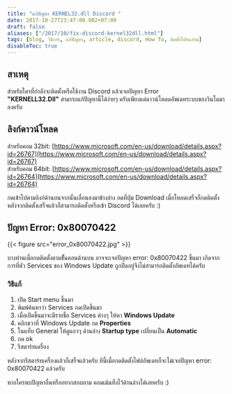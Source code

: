 ```yaml
---
title: "แก้ปัญหา KERNEL32.dll Discord "
date: 2017-10-27T23:47:00.002+07:00
draft: false
aliases: ["/2017/10/fix-discord-kernel32dll.html"]
tags: [blog, วิธีการ, แก้ปัญหา, article, discord, How To, ติดตั้งโปรแกรม]
disableToc: true
---
```


## สาเหตุ

สำหรับใครที่กำลังจะติดตั้งหรือใช้งาน Discord แล้วเจอปัญหา Error **"KERNELL32.Dll"** สามารถแก้ปัญหานี้ได้ง่ายๆ ครับเพียงแค่ดาวน์โหลดอัพเดทระบบของวินโดมาลงครับ

## ลิงก์ดาวน์โหลด

สำหรับคอม 32bit: [https://www.microsoft.com/en-us/download/details.aspx?id=26767](https://www.microsoft.com/en-us/download/details.aspx?id=26767)  
สำหรับคอม 64bit: [https://www.microsoft.com/en-us/download/details.aspx?id=26764](https://www.microsoft.com/en-us/download/details.aspx?id=26764)

กดเข้าไปตามลิงก์ด้านบนจากนั้นเลื่อนลงมาข้างล่าง กดที่ปุ่ม Download เมื่อโหลดเสร็จก็กดติดตั้ง  
หลังจากติดตั้งเสร็จแล้วก็สามารถติดตั้งหรือเข้า Discord ได้เลยครับ :)

## ปัญหา Error: 0x80070422

{{< figure src="error_0x80070422.jpg" >}}

บางท่านเมื่อกดติดตั้งตามขัั้นตอนด้านบน อาจจะเจอปัญหา error: 0x80070422 ขึ้นมา เกิดจากการที่ตัว Services ของ Windows Update ถูกปิดอยู่จึงไม่สามารถติดตั้งอัพเดทได้ครับ

### วิธีแก้

1.  เปิด Start menu ขึ้นมา
2.  พิมพ์ค้นหาว่า Services กดเปิดขึ้นมา
3.  เมื่อเปิดขึ้นมาจะมีรายชื่อ Services ต่างๆ ให้หา **Windows Update**
4.  คลิกขวาที่ Windows Update กด **Properties**
5.  ในแท็บ General ให้ดูแถวๆ ด้านล่าง **Startup type** เปลี่ยนเป็น **Automatic**
6.  กด ok
7.  รีสตาร์ทเครื่อง

หลังจากรีสตาร์ทเครื่องแล้วก็เสร็จแล้วครับ ทีนี้เมื่อกดติดตั้งไฟล์อัพเดทก็จะไม่เจอปัญหา error: 0x80070422 แล้วครับ

หากใครพบปัญหาอื่นหรืออยากสอบถาม คอมเม้นทิ้งไว้ด้านล่างได้เลยครับ :)
